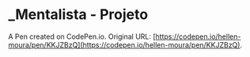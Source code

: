 # _Mentalista - Projeto

A Pen created on CodePen.io. Original URL: [https://codepen.io/hellen-moura/pen/KKJZBzQ](https://codepen.io/hellen-moura/pen/KKJZBzQ).

